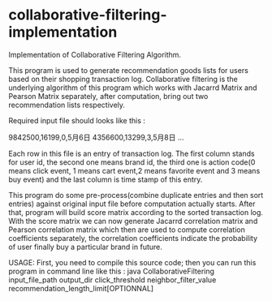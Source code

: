 collaborative-filtering-implementation
======================================
 Implementation of Collaborative Filtering Algorithm.

 This program is used to generate recommendation goods lists for users based on their shopping transaction log.
 Collaborative filtering is the underlying algorithm of this program which works with Jacarrd Matrix and Pearson
 Matrix separately, after computation, bring out two recommendation lists respectively.

 Required input file should looks like this :

 9842500,16199,0,5月6日
 4356600,13299,3,5月8日
 ...

 Each row in this file is an entry of transaction log. The first column stands for user id, the second one means
 brand id, the third one is action code(0 means click event, 1 means cart event,2 means favorite event and 3
 means buy event) and the last column is time stamp of this entry.

 This program do some pre-process(combine duplicate entries and then sort entries) against original input file
 before computation actually starts. After that, program will build score matrix according to the sorted transaction
 log. With the score matrix we can now generate Jacarrd correlation matrix and Pearson correlation matrix which then
 are used to compute correlation coefficients separately, the correlation coefficients indicate the probability of
 user finally buy a particular brand in future.

 USAGE:
 First, you need to compile this source code;
 then you can run this program in command line like this :
 java CollaborativeFiltering input_file_path output_dir click_threshold neighbor_filter_value recommendation_length_limit[OPTIONNAL] 
